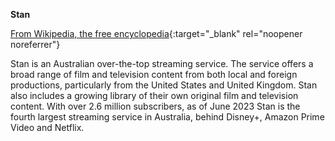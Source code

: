 **Stan**<br>

[From Wikipedia, the free encyclopedia](<https://en.wikipedia.org/wiki/Stan_(service)>){:target="\_blank" rel="noopener noreferrer"}

Stan is an Australian over-the-top streaming service. The service offers a broad range of film and television content from both local and foreign productions, particularly from the United States and United Kingdom. Stan also includes a growing library of their own original film and television content. With over 2.6 million subscribers, as of June 2023 Stan is the fourth largest streaming service in Australia, behind Disney+, Amazon Prime Video and Netflix.

